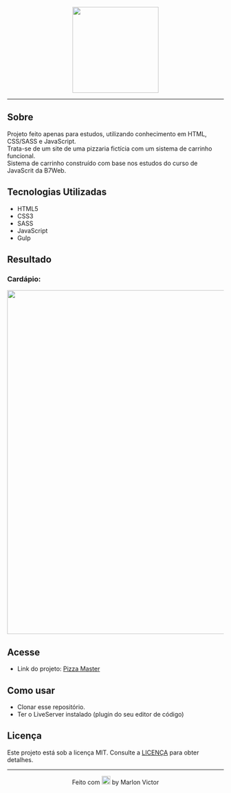 <p align="center">
  <img src="https://user-images.githubusercontent.com/62356988/86295321-b1dd1500-bbcc-11ea-9d06-7108c3f0c9fb.png" width="200px">
</p>

___
## Sobre
Projeto feito apenas para estudos, utilizando conhecimento em HTML, CSS/SASS e JavaScript.  
Trata-se de um site de uma pizzaria fictícia com um sistema de carrinho funcional.  
Sistema de carrinho construído com base nos estudos do curso de JavaScrit da B7Web.  

## Tecnologias Utilizadas
* HTML5
* CSS3
* SASS
* JavaScript
* Gulp

## Resultado
### Cardápio:
<p align="center">
  <img src="https://user-images.githubusercontent.com/62356988/87453999-c3b1b580-c5d9-11ea-8f4b-0ddc3ef44a5a.gif" width="800px">
</p>

## Acesse
* Link do projeto: [Pizza Master](https://marlonvictor.github.io/projectSparta/src/views/index.html)  


## Como usar
* Clonar esse repositório. 
* Ter o LiveServer instalado (plugin do seu editor de código)

## Licença
Este projeto está sob a licença MIT. Consulte a [LICENÇA](https://github.com/MarlonVictor/projectSparta/blob/master/LICENSE) para obter detalhes.

___
<p align="center">
  Feito com <img src="https://github.githubassets.com/images/icons/emoji/unicode/1f49c.png" width="20px"> by Marlon Victor
</p>